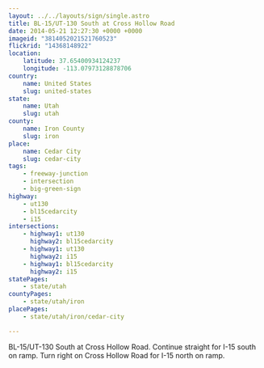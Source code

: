 ```yaml
---
layout: ../../layouts/sign/single.astro
title: BL-15/UT-130 South at Cross Hollow Road
date: 2014-05-21 12:27:30 +0000 +0000
imageid: "3814052021521760523"
flickrid: "14368148922"
location:
    latitude: 37.65400934124237
    longitude: -113.07973128878706
country:
    name: United States
    slug: united-states
state:
    name: Utah
    slug: utah
county:
    name: Iron County
    slug: iron
place:
    name: Cedar City
    slug: cedar-city
tags:
    - freeway-junction
    - intersection
    - big-green-sign
highway:
    - ut130
    - bl15cedarcity
    - i15
intersections:
    - highway1: ut130
      highway2: bl15cedarcity
    - highway1: ut130
      highway2: i15
    - highway1: bl15cedarcity
      highway2: i15
statePages:
    - state/utah
countyPages:
    - state/utah/iron
placePages:
    - state/utah/iron/cedar-city

---
```

BL-15/UT-130 South at Cross Hollow Road.  Continue straight for I-15 south on ramp.  Turn right on Cross Hollow Road for I-15 north on ramp.